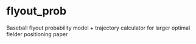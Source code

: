 # flyout_prob
Baseball flyout probability model + trajectory calculator for larger optimal fielder positioning paper
